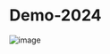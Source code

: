 ﻿# Demo-2024
![image](https://github.com/FacuRosas/Demo-2024/assets/141678537/8d042623-2b0f-4af2-abd6-1718ab7e17d4)
